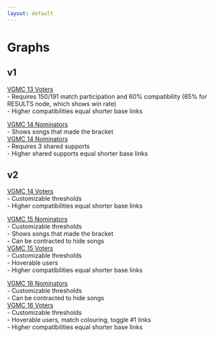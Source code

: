 ```yaml
---
layout: default
---
```


# Graphs

## v1

[VGMC 13 Voters](./src/vgmc13/bracket.html) \
\- Requires 150/191 match participation and 60% compatibility (65% for RESULTS node, which shows win rate) \
\- Higher compatibilities equal shorter base links

[VGMC 14 Nominators](./src/vgmc14/noms.html) \
\- Shows songs that made the bracket \
[VGMC 14 Nominators](./src/vgmc14/noms_contracted.html) \
\- Requires 3 shared supports \
\- Higher shared supports equal shorter base links

## v2

[VGMC 14 Voters](./src/vgmc14/bracket.html) \
\- Customizable thresholds \
\- Higher compatibilities equal shorter base links

[VGMC 15 Nominators](./src/vgmc15/noms.html) \
\- Customizable thresholds \
\- Shows songs that made the bracket \
\- Can be contracted to hide songs \
[VGMC 15 Voters](./src/vgmc15/bracket.html) \
\- Customizable thresholds \
\- Hoverable users \
\- Higher compatibilities equal shorter base links

[VGMC 16 Nominators](./src/vgmc16/noms.html) \
\- Customizable thresholds \
\- Can be contracted to hide songs \
[VGMC 16 Voters](./src/vgmc16/bracket.html) \
\- Customizable thresholds \
\- Hoverable users, match colouring, toggle #1 links \
\- Higher compatibilities equal shorter base links
